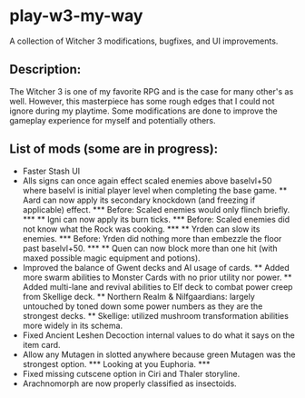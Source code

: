 # play-w3-my-way
A collection of Witcher 3 modifications, bugfixes, and UI improvements.

## Description:
The Witcher 3 is one of my favorite RPG and is the case for many other's as well. However, this masterpiece has some rough edges that I could not ignore during my playtime. Some modifications are done to improve the gameplay experience for myself and potentially others.

## List of mods (some are in progress):
* Faster Stash UI
* Alls signs can once again effect scaled enemies above baselvl+50 where baselvl is initial player level when completing the base game.
** Aard can now apply its secondary knockdown (and freezing if applicable) effect. *** Before: Scaled enemies would only flinch briefly. ***
** Igni can now apply its burn ticks. *** Before: Scaled enemies did not know what the Rock was cooking. ***
** Yrden can slow its enemies. *** Before: Yrden did nothing more than embezzle the floor past baselvl+50. ***
** Quen can now block more than one hit (with maxed possible magic equipment and potions).
* Improved the balance of Gwent decks and AI usage of cards.
** Added more swarm abilities to Monster Cards with no prior utility nor power.
** Added multi-lane and revival abilities to Elf deck to combat power creep from Skellige deck.
** Northern Realm & Nilfgaardians: largely untouched by toned down some power numbers as they are the strongest decks.
** Skellige: utilized mushroom transformation abilities more widely in its schema.
* Fixed Ancient Leshen Decoction internal values to do what it says on the item card.
* Allow any Mutagen in slotted anywhere because green Mutagen was the strongest option. *** Looking at you Euphoria. ***
* Fixed missing cutscene option in Ciri and Thaler storyline.
* Arachnomorph are now properly classified as insectoids.
